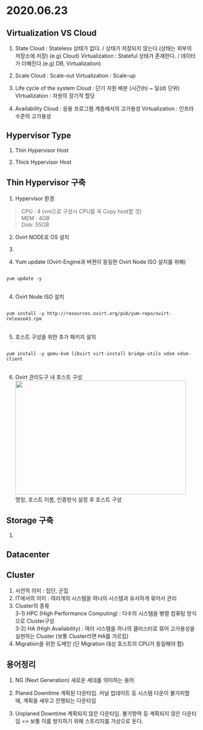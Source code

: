 2020.06.23
=====================

Virtualization VS Cloud
----------------------------

1) State
Cloud : Stateless  상태가 없다. / 상태가 저장되지 않는다.(상태는 외부의 저장소에 저장) (e.g) Cloud)
Virtualization : Stateful  상태가 존재한다. / 데이터가 더해진다.(e.g) DB, Virtualization)

2) Scale
Cloud : Scale-out
Virtualization : Scale-up

3) Life cycle of the system
Cloud : 단기 자원 배분 (시간(h) ~ 일(d) 단위)
VIrtualization : 자원의 장기적 할당

4) Availability
Cloud : 응용 프로그램 계층에서의 고가용성
Virtualization : 인프라 수준의 고가용성

Hypervisor Type  
--------------------

1) Thin Hypervisor Host  

2) Thick Hypervisor Host  

Thin Hypervisor 구축
----------------------
1) Hypervisor 환경  
>CPU : 4 (vm으로 구성시 CPU를 꼭 Copy host할 것)  
>MEM : 4GB  
>Disk: 55GB  

2) Ovirt NODE로 OS 설치

3) 

3) Yum update (Ovirt-Engine과 버젼이 동일한 Ovirt Node ISO 설치를 위해)
<pre>
<code>
yum update -y
</code>
</pre>

4) Ovirt Node ISO 설치
<pre>
<code>
yum install -y http://resources.ovirt.org/pub/yum-repo/ovirt-release43.rpm
</code>
</pre>

5) 호스트 구성을 위한 추가 패키지 설치
<pre>
<code>
yum install -y qemu-kvm libvirt virt-install bridge-utils vdsm vdsm-client
</code>
</pre>

6) Ovirt 관리도구 내 호스트 구성  
<img src=CCCR/img/set_host.png width="450px" height="300px"></br>
명칭, 호스트 이름, 인증방식 설정 후 호스트 구성


Storage 구축
-------------
1) 


Datacenter
-----------



Cluster
-------
1) 사전적 의미 : 집단, 군집  
2) IT에서의 의미 : 여러개의 시스템을 하나의 시스템과 유사하게 묶어서 관리  
3) Cluster의 종류  
  3-1) HPC (High Performance Computing) :  다수의 시스템을 병렬 컴퓨팅 방식으로 Cluster구성  
  3-2) HA (High Availability) : 여러 시스템을 하나의 클러스터로 묶어 고가용성을 실현하는 Cluster (보통 Cluster라면 HA를 가르킴)  
4) Migration을 위한 도메인 (단 Migration 대상 호스트의 CPU가 동일해야 함)  

용어정리
---------
1) NG (Next Generation)
새로운 세대를 의미하는 용어

2) Planed Downtime 
계획된 다운타임. 커널 업데이트 등 시스템 다운이 불가피할 때, 계획을 세우고 진행되는 다운타임

3) Unplaned Downtime
계획되지 않은 다운타임. 불가항력 등 계획되지 않은 다운타임
=> 보통 이를 방지하기 위해 스토리지를 가상으로 둔다.
